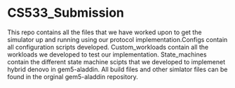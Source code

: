 # CS533_Submission

This repo contains all the files that we have worked upon to get the simulator up and running using our protocol implementation.Configs contain all configuration scripts developed. Custom_workloads contain all the workloads we developed to test our implementation. State_machines contain the different state machine scipts that we developed to implemenet hybrid denovo in gem5-aladdin. All build files and other simlator files can be found in the orginal gem5-aladdin repository. 
